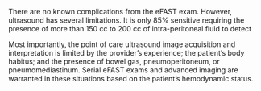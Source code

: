 There are no known complications from the eFAST exam. However, ultrasound has several limitations. It is only 85% sensitive requiring the presence of more than 150 cc to 200 cc of intra-peritoneal fluid to detect

Most importantly, the point of care ultrasound image acquisition and interpretation is limited by the provider’s experience; the patient’s body habitus; and the presence of bowel gas, pneumoperitoneum, or pneumomediastinum. Serial eFAST exams and advanced imaging are warranted in these situations based on the patient’s hemodynamic status.